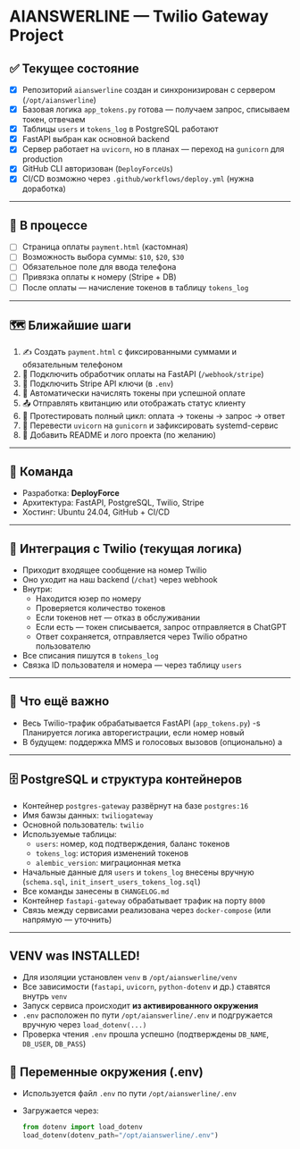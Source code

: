 # AIANSWERLINE — Twilio Gateway Project

## ✅ Текущее состояние

- [x] Репозиторий `aianswerline` создан и синхронизирован с сервером (`/opt/aianswerline`)
- [x] Базовая логика `app_tokens.py` готова — получаем запрос, списываем токен, отвечаем
- [x] Таблицы `users` и `tokens_log` в PostgreSQL работают
- [x] FastAPI выбран как основной backend
- [x] Сервер работает на `uvicorn`, но в планах — переход на `gunicorn` для production
- [x] GitHub CLI авторизован (`DeployForceUs`)
- [x] CI/CD возможно через `.github/workflows/deploy.yml` (нужна доработка)

---

## 🔧 В процессе

- [ ] Страница оплаты `payment.html` (кастомная)
- [ ] Возможность выбора суммы: `$10`, `$20`, `$30`
- [ ] Обязательное поле для ввода телефона
- [ ] Привязка оплаты к номеру (Stripe + DB)
- [ ] После оплаты — начисление токенов в таблицу `tokens_log`

---

## 🗺️ Ближайшие шаги

1. ✍️ Создать `payment.html` с фиксированными суммами и обязательным телефоном
2. 🔄 Подключить обработчик оплаты на FastAPI (`/webhook/stripe`)
3. 🔐 Подключить Stripe API ключи (в `.env`)
4. 🧾 Автоматически начислять токены при успешной оплате
5. 📤 Отправлять квитанцию или отображать статус клиенту
6. 🧪 Протестировать полный цикл: оплата → токены → запрос → ответ
7. 🚀 Перевести `uvicorn` на `gunicorn` и зафиксировать systemd-сервис
8. 🧠 Добавить README и лого проекта (по желанию)

---

## 👥 Команда

- Разработка: **DeployForce**
- Архитектура: FastAPI, PostgreSQL, Twilio, Stripe
- Хостинг: Ubuntu 24.04, GitHub + CI/CD
---

## 📲 Интеграция с Twilio (текущая логика)

- Приходит входящее сообщение на номер Twilio
- Оно уходит на наш backend (`/chat`) через webhook
- Внутри:
  - Находится юзер по номеру
  - Проверяется количество токенов
  - Если токенов нет — отказ в обслуживании
  - Если есть — токен списывается, запрос отправляется в ChatGPT
  - Ответ сохраняется, отправляется через Twilio обратно пользователю
- Все списания пишутся в `tokens_log`
- Связка ID пользователя и номера — через таблицу `users`

---

## 🤖 Что ещё важно

- Весь Twilio-трафик обрабатывается FastAPI (`app_tokens.py`)
-s Планируется логика авторегистрации, если номер новый
- В будущем: поддержка MMS и голосовых вызовов (опционально)
a
---

## 🗄️ PostgreSQL и структура контейнеров

- Контейнер `postgres-gateway` развёрнут на базе `postgres:16`
- Имя баwзы данных: `twiliogateway`
- Основной пользователь: `twilio`
- Используемые таблицы:
  - `users`: номер, код подтверждения, баланс токенов
  - `tokens_log`: история изменений токенов
  - `alembic_version`: миграционная метка
- Начальные данные для `users` и `tokens_log` внесены вручную (`schema.sql`, `init_insert_users_tokens_log.sql`)
- Все команды занесены в `CHANGELOG.md`
- Контейнер `fastapi-gateway` обрабатывает трафик на порту `8000`
- Связь между сервисами реализована через `docker-compose` (или напрямую — уточнить)

---

## VENV was INSTALLED!
  
- Для изоляции установлен `venv` в `/opt/aianswerline/venv`
- Все зависимости (`fastapi`, `uvicorn`, `python-dotenv` и др.) ставятся внутрь `venv`
- Запуск сервиса происходит **из активированного окружения**
- `.env` расположен по пути `/opt/aianswerline/.env` и подгружается вручную через `load_dotenv(...)`
- Проверка чтения `.env` прошла успешно (подтверждены `DB_NAME`, `DB_USER`, `DB_PASS`)


## 🔐 Переменные окружения (.env)

- Используется файл `.env` по пути `/opt/aianswerline/.env`
- Загружается через:

  ```python
  from dotenv import load_dotenv
  load_dotenv(dotenv_path="/opt/aianswerline/.env")
